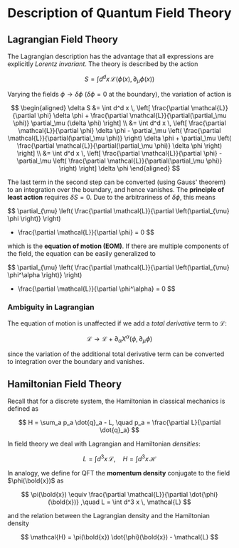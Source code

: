 # Description of Quantum Field Theory

## Lagrangian Field Theory

The Lagrangian description has the advantage that all expressions are explicitly *Lorentz invariant*. The theory is described by the action

$$
S = \int d^d x \, \mathcal{L}(\phi(x), \partial_\mu \phi(x))
$$

Varying the fields $\phi \to \delta \phi$ ($\delta \phi = 0$ at the boundary), the variation of action is

$$
\begin{aligned}
    \delta S 
    &= \int d^d x \, \left[
        \frac{\partial \mathcal{L}}{\partial \phi} \delta \phi
        + \frac{\partial \mathcal{L}}{\partial(\partial_\mu \phi)} \partial_\mu (\delta \phi)
    \right]
    \\
    &= \int d^d x \, \left[
        \frac{\partial \mathcal{L}}{\partial \phi} \delta \phi
        - \partial_\mu \left(
            \frac{\partial \mathcal{L}}{\partial(\partial_\mu \phi)}
        \right) \delta \phi
        + \partial_\mu \left(
            \frac{\partial \mathcal{L}}{\partial(\partial_\mu \phi)} \delta \phi
        \right)
    \right]
    \\
    &= \int d^d x \, \left[
        \frac{\partial \mathcal{L}}{\partial \phi}
        - \partial_\mu \left(
            \frac{\partial \mathcal{L}}{\partial(\partial_\mu \phi)}
        \right)
    \right] \delta \phi
\end{aligned}
$$

The last term in the second step can be converted (using Gauss' theorem) to an integration over the boundary, and hence vanishes. The **principle of least action** requires $\delta S = 0$. Due to the arbitrariness of $\delta \phi$, this means

$$
\partial_{\mu} \left(
    \frac{\partial \mathcal{L}}{\partial \left(\partial_{\mu} \phi \right)}
\right) 
- \frac{\partial \mathcal{L}}{\partial \phi}
= 0
$$

which is the **equation of motion (EOM)**. If there are multiple components of the field, the equation can be easily generalized to 

$$
\partial_{\mu} \left(
    \frac{\partial \mathcal{L}}{\partial \left(\partial_{\mu} \phi^\alpha \right)}
\right) 
- \frac{\partial \mathcal{L}}{\partial \phi^\alpha}
= 0
$$

### Ambiguity in Lagrangian

The equation of motion is unaffected if we add a *total derivative* term to $\mathcal{L}$:

$$
\mathcal{L} \to \mathcal{L} + \partial_\alpha X^\alpha(\phi, \partial_\mu \phi)
$$

since the variation of the additional total derivative term can be converted to integration over the boundary and vanishes.

## Hamiltonian Field Theory

Recall that for a discrete system, the Hamiltonian in classical mechanics is defined as

$$
H = \sum_a p_a \dot{q}_a - L, \quad
p_a = \frac{\partial L}{\partial \dot{q}_a}
$$

In field theory we deal with Lagrangian and Hamiltonian *densities*:

$$
L = \int d^3 x \, \mathcal{L}, 
\quad 
H = \int d^3 x \, \mathcal{H}
$$

In analogy, we define for QFT the **momentum density** conjugate to the field $\phi(\bold{x})$ as

$$
\pi(\bold{x}) \equiv
\frac{\partial \mathcal{L}}{\partial \dot{\phi}(\bold{x})}
,\quad
L = \int d^3 x \, \mathcal{L}
$$

and the relation between the Lagrangian density and the Hamiltonian density

$$
\mathcal{H} = \pi(\bold{x}) \dot{\phi}(\bold{x}) - \mathcal{L}
$$

